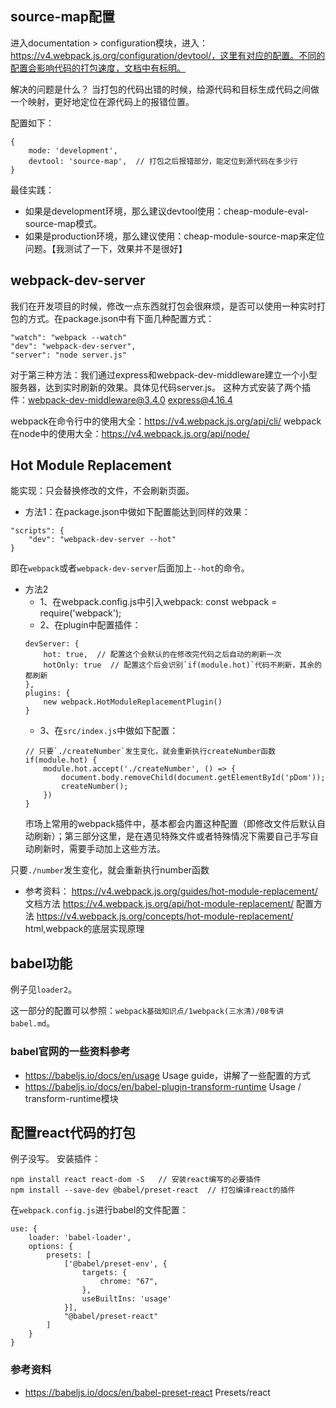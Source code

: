 
## source-map配置
进入documentation > configuration模块，进入：https://v4.webpack.js.org/configuration/devtool/，这里有对应的配置。不同的配置会影响代码的打包速度，文档中有标明。

解决的问题是什么？
当打包的代码出错的时候，给源代码和目标生成代码之间做一个映射，更好地定位在源代码上的报错位置。

配置如下：
```
{
    mode: 'development',
    devtool: 'source-map',  // 打包之后报错部分，能定位到源代码在多少行
}
```

最佳实践：
- 如果是development环境，那么建议devtool使用：cheap-module-eval-source-map模式。
- 如果是production环境，那么建议使用：cheap-module-source-map来定位问题。【我测试了一下，效果并不是很好】


## webpack-dev-server
我们在开发项目的时候，修改一点东西就打包会很麻烦，是否可以使用一种实时打包的方式。在package.json中有下面几种配置方式：
```
"watch": "webpack --watch"
"dev": "webpack-dev-server",
"server": "node server.js"
```

对于第三种方法：我们通过express和webpack-dev-middleware建立一个小型服务器，达到实时刷新的效果。具体见代码server.js。
这种方式安装了两个插件：webpack-dev-middleware@3.4.0  express@4.16.4


webpack在命令行中的使用大全：https://v4.webpack.js.org/api/cli/
webpack在node中的使用大全：https://v4.webpack.js.org/api/node/


## Hot Module Replacement
能实现：只会替换修改的文件，不会刷新页面。

- 方法1：在package.json中做如下配置能达到同样的效果：
```
"scripts": {
    "dev": "webpack-dev-server --hot"
}
```
即在`webpack`或者`webpack-dev-server`后面加上`--hot`的命令。

- 方法2
    - 1、在webpack.config.js中引入webpack: const webpack = require('webpack');
    - 2、在plugin中配置插件：
    ```
    devServer: {
        hot: true,  // 配置这个会默认的在修改完代码之后自动的刷新一次
        hotOnly: true  // 配置这个后会识别`if(module.hot)`代码不刷新，其余的都刷新
    },
    plugins: {
        new webpack.HotModuleReplacementPlugin()
    }
    ```
    - 3、在`src/index.js`中做如下配置：
    ```
    // 只要`./createNumber`发生变化，就会重新执行createNumber函数
    if(module.hot) {
        module.hot.accept('./createNumber', () => {
            document.body.removeChild(document.getElementById('pDom'));
            createNumber();
        })
    }
    ```
    市场上常用的webpack插件中，基本都会内置这种配置（即修改文件后默认自动刷新）；第三部分这里，是在遇见特殊文件或者特殊情况下需要自己手写自动刷新时，需要手动加上这些方法。


只要`./number`发生变化，就会重新执行number函数

- 参考资料：
https://v4.webpack.js.org/guides/hot-module-replacement/  文档方法
https://v4.webpack.js.org/api/hot-module-replacement/  配置方法
https://v4.webpack.js.org/concepts/hot-module-replacement/  html,webpack的底层实现原理


## babel功能
例子见`loader2`。

这一部分的配置可以参照：`webpack基础知识点/1webpack(三水清)/08专讲babel.md`。

### babel官网的一些资料参考
- https://babeljs.io/docs/en/usage    Usage guide，讲解了一些配置的方式
- https://babeljs.io/docs/en/babel-plugin-transform-runtime
Usage / transform-runtime模块


## 配置react代码的打包
例子没写。
安装插件：
```
npm install react react-dom -S   // 安装react编写的必要插件
npm install --save-dev @babel/preset-react  // 打包编译react的插件
```

在`webpack.config.js`进行babel的文件配置：
```
use: {
    loader: 'babel-loader',
    options: {
        presets: [
            ['@babel/preset-env', {
                targets: {
                    chrome: "67",
                },
                useBuiltIns: 'usage'
            }],
            "@babel/preset-react"
        ]
    }
}
```

### 参考资料
- https://babeljs.io/docs/en/babel-preset-react  Presets/react





